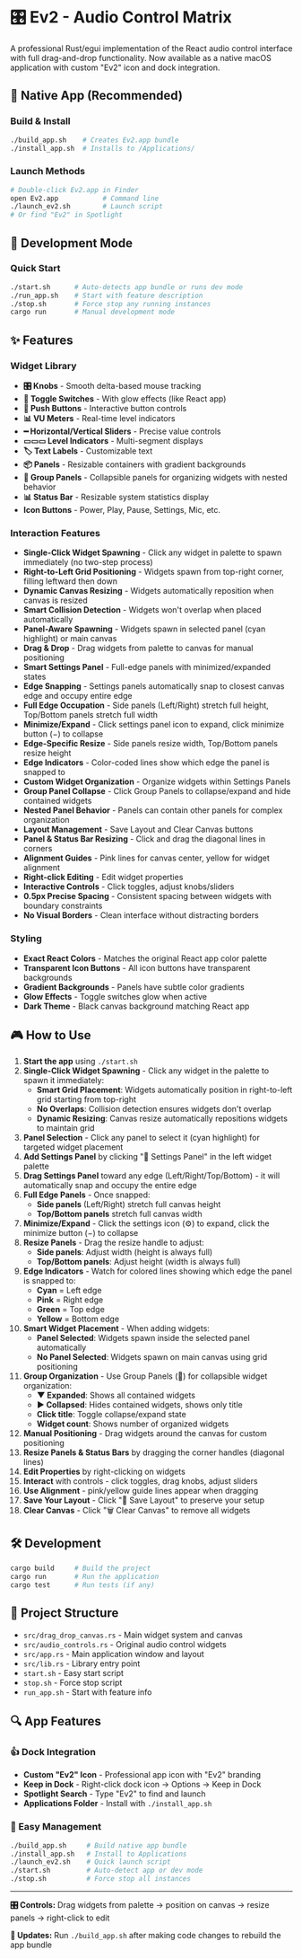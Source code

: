 # 🎛️ Ev2 - Audio Control Matrix

A professional Rust/egui implementation of the React audio control interface with full drag-and-drop functionality. Now available as a native macOS application with custom "Ev2" icon and dock integration.

## 📱 Native App (Recommended)

### Build & Install
```bash
./build_app.sh    # Creates Ev2.app bundle
./install_app.sh  # Installs to /Applications/
```

### Launch Methods
```bash
# Double-click Ev2.app in Finder
open Ev2.app           # Command line
./launch_ev2.sh        # Launch script
# Or find "Ev2" in Spotlight
```

## 🔨 Development Mode

### Quick Start
```bash
./start.sh      # Auto-detects app bundle or runs dev mode
./run_app.sh    # Start with feature description
./stop.sh       # Force stop any running instances
cargo run       # Manual development mode
```

## ✨ Features

### Widget Library
- **🎛️ Knobs** - Smooth delta-based mouse tracking
- **🔘 Toggle Switches** - With glow effects (like React app)
- **🔳 Push Buttons** - Interactive button controls
- **📊 VU Meters** - Real-time level indicators
- **━ Horizontal/Vertical Sliders** - Precise value controls
- **▭▭▭ Level Indicators** - Multi-segment displays
- **🏷️ Text Labels** - Customizable text
- **📦 Panels** - Resizable containers with gradient backgrounds
- **📁 Group Panels** - Collapsible panels for organizing widgets with nested behavior
- **📊 Status Bar** - Resizable system statistics display
- **Icon Buttons** - Power, Play, Pause, Settings, Mic, etc.

### Interaction Features
- **Single-Click Widget Spawning** - Click any widget in palette to spawn immediately (no two-step process)
- **Right-to-Left Grid Positioning** - Widgets spawn from top-right corner, filling leftward then down
- **Dynamic Canvas Resizing** - Widgets automatically reposition when canvas is resized
- **Smart Collision Detection** - Widgets won't overlap when placed automatically
- **Panel-Aware Spawning** - Widgets spawn in selected panel (cyan highlight) or main canvas
- **Drag & Drop** - Drag widgets from palette to canvas for manual positioning
- **Smart Settings Panel** - Full-edge panels with minimized/expanded states
- **Edge Snapping** - Settings panels automatically snap to closest canvas edge and occupy entire edge
- **Full Edge Occupation** - Side panels (Left/Right) stretch full height, Top/Bottom panels stretch full width
- **Minimize/Expand** - Click settings panel icon to expand, click minimize button (−) to collapse
- **Edge-Specific Resize** - Side panels resize width, Top/Bottom panels resize height
- **Edge Indicators** - Color-coded lines show which edge the panel is snapped to
- **Custom Widget Organization** - Organize widgets within Settings Panels
- **Group Panel Collapse** - Click Group Panels to collapse/expand and hide contained widgets
- **Nested Panel Behavior** - Panels can contain other panels for complex organization
- **Layout Management** - Save Layout and Clear Canvas buttons
- **Panel & Status Bar Resizing** - Click and drag the diagonal lines in corners
- **Alignment Guides** - Pink lines for canvas center, yellow for widget alignment
- **Right-click Editing** - Edit widget properties
- **Interactive Controls** - Click toggles, adjust knobs/sliders
- **0.5px Precise Spacing** - Consistent spacing between widgets with boundary constraints
- **No Visual Borders** - Clean interface without distracting borders

### Styling
- **Exact React Colors** - Matches the original React app color palette
- **Transparent Icon Buttons** - All icon buttons have transparent backgrounds
- **Gradient Backgrounds** - Panels have subtle color gradients
- **Glow Effects** - Toggle switches glow when active
- **Dark Theme** - Black canvas background matching React app

## 🎮 How to Use

1. **Start the app** using `./start.sh`
2. **Single-Click Widget Spawning** - Click any widget in the palette to spawn it immediately:
   - **Smart Grid Placement**: Widgets automatically position in right-to-left grid starting from top-right
   - **No Overlaps**: Collision detection ensures widgets don't overlap
   - **Dynamic Resizing**: Canvas resize automatically repositions widgets to maintain grid
3. **Panel Selection** - Click any panel to select it (cyan highlight) for targeted widget placement
4. **Add Settings Panel** by clicking "📜 Settings Panel" in the left widget palette
5. **Drag Settings Panel** toward any edge (Left/Right/Top/Bottom) - it will automatically snap and occupy the entire edge
6. **Full Edge Panels** - Once snapped:
   - **Side panels** (Left/Right) stretch full canvas height
   - **Top/Bottom panels** stretch full canvas width
7. **Minimize/Expand** - Click the settings icon (⚙) to expand, click the minimize button (−) to collapse
8. **Resize Panels** - Drag the resize handle to adjust:
   - **Side panels**: Adjust width (height is always full)
   - **Top/Bottom panels**: Adjust height (width is always full)
9. **Edge Indicators** - Watch for colored lines showing which edge the panel is snapped to:
   - **Cyan** = Left edge
   - **Pink** = Right edge  
   - **Green** = Top edge
   - **Yellow** = Bottom edge
10. **Smart Widget Placement** - When adding widgets:
    - **Panel Selected**: Widgets spawn inside the selected panel automatically
    - **No Panel Selected**: Widgets spawn on main canvas using grid positioning
11. **Group Organization** - Use Group Panels (📁) for collapsible widget organization:
    - **▼ Expanded**: Shows all contained widgets
    - **▶ Collapsed**: Hides contained widgets, shows only title
    - **Click title**: Toggle collapse/expand state
    - **Widget count**: Shows number of organized widgets
12. **Manual Positioning** - Drag widgets around the canvas for custom positioning
13. **Resize Panels & Status Bars** by dragging the corner handles (diagonal lines)
14. **Edit Properties** by right-clicking on widgets
15. **Interact** with controls - click toggles, drag knobs, adjust sliders
16. **Use Alignment** - pink/yellow guide lines appear when dragging
17. **Save Your Layout** - Click "💾 Save Layout" to preserve your setup
18. **Clear Canvas** - Click "🗑️ Clear Canvas" to remove all widgets

## 🛠️ Development

```bash
cargo build     # Build the project
cargo run       # Run the application
cargo test      # Run tests (if any)
```

## 📁 Project Structure

- `src/drag_drop_canvas.rs` - Main widget system and canvas
- `src/audio_controls.rs` - Original audio control widgets
- `src/app.rs` - Main application window and layout
- `src/lib.rs` - Library entry point
- `start.sh` - Easy start script
- `stop.sh` - Force stop script
- `run_app.sh` - Start with feature info

## 🔍 App Features

### 👍 Dock Integration
- **Custom "Ev2" Icon** - Professional app icon with "Ev2" branding
- **Keep in Dock** - Right-click dock icon → Options → Keep in Dock
- **Spotlight Search** - Type "Ev2" to find and launch
- **Applications Folder** - Install with `./install_app.sh`

### 🔧 Easy Management
```bash
./build_app.sh     # Build native app bundle
./install_app.sh   # Install to Applications
./launch_ev2.sh    # Quick launch script
./start.sh         # Auto-detect app or dev mode
./stop.sh          # Force stop all instances
```

---

**🎛️ Controls:** Drag widgets from palette → position on canvas → resize panels → right-click to edit

**🔄 Updates:** Run `./build_app.sh` after making code changes to rebuild the app bundle